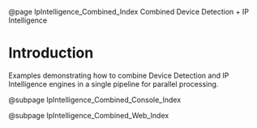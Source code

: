 @page IpIntelligence_Combined_Index Combined Device Detection + IP Intelligence

# Introduction

Examples demonstrating how to combine Device Detection and IP Intelligence engines in a single pipeline for parallel processing.

@subpage IpIntelligence_Combined_Console_Index

@subpage IpIntelligence_Combined_Web_Index